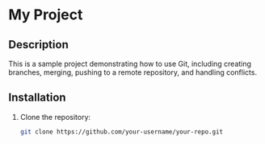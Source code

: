# My Project

## Description
This is a sample project demonstrating how to use Git, including creating branches, merging, pushing to a remote repository, and handling conflicts.

## Installation
1. Clone the repository:
   ```bash
   git clone https://github.com/your-username/your-repo.git

